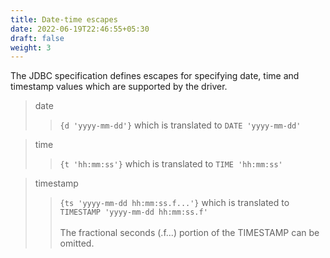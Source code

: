```yaml
---
title: Date-time escapes
date: 2022-06-19T22:46:55+05:30
draft: false
weight: 3
---
```


The JDBC specification defines escapes for specifying date, time and timestamp
values which are supported by the driver.

> date
>> `{d 'yyyy-mm-dd'}` which is translated to `DATE 'yyyy-mm-dd'`

> time
>> `{t 'hh:mm:ss'}` which is translated to `TIME 'hh:mm:ss'`

> timestamp
>> `{ts 'yyyy-mm-dd hh:mm:ss.f...'}` which is translated to `TIMESTAMP 'yyyy-mm-dd hh:mm:ss.f'`<br /><br />
>> The fractional seconds (.f...) portion of the TIMESTAMP can be omitted.
